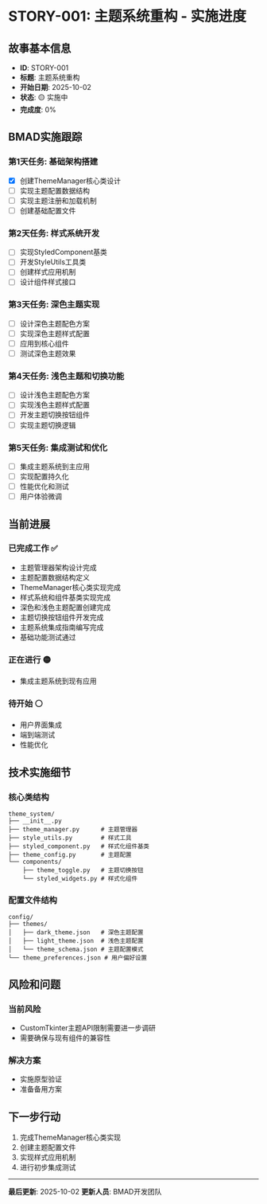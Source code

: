 # STORY-001: 主题系统重构 - 实施进度

## 故事基本信息
- **ID**: STORY-001
- **标题**: 主题系统重构
- **开始日期**: 2025-10-02
- **状态**: 🟡 实施中
- **完成度**: 0%

## BMAD实施跟踪

### 第1天任务: 基础架构搭建
- [x] 创建ThemeManager核心类设计
- [ ] 实现主题配置数据结构
- [ ] 实现主题注册和加载机制
- [ ] 创建基础配置文件

### 第2天任务: 样式系统开发
- [ ] 实现StyledComponent基类
- [ ] 开发StyleUtils工具类
- [ ] 创建样式应用机制
- [ ] 设计组件样式接口

### 第3天任务: 深色主题实现
- [ ] 设计深色主题配色方案
- [ ] 实现深色主题样式配置
- [ ] 应用到核心组件
- [ ] 测试深色主题效果

### 第4天任务: 浅色主题和切换功能
- [ ] 设计浅色主题配色方案
- [ ] 实现浅色主题样式配置
- [ ] 开发主题切换按钮组件
- [ ] 实现主题切换逻辑

### 第5天任务: 集成测试和优化
- [ ] 集成主题系统到主应用
- [ ] 实现配置持久化
- [ ] 性能优化和测试
- [ ] 用户体验微调

## 当前进展

### 已完成工作 ✅
- 主题管理器架构设计完成
- 主题配置数据结构定义
- ThemeManager核心类实现完成
- 样式系统和组件基类实现完成
- 深色和浅色主题配置创建完成
- 主题切换按钮组件开发完成
- 主题系统集成指南编写完成
- 基础功能测试通过

### 正在进行 🟡
- 集成主题系统到现有应用

### 待开始 ⚪
- 用户界面集成
- 端到端测试
- 性能优化

## 技术实施细节

### 核心类结构
```
theme_system/
├── __init__.py
├── theme_manager.py      # 主题管理器
├── style_utils.py        # 样式工具
├── styled_component.py   # 样式化组件基类
├── theme_config.py       # 主题配置
└── components/
    ├── theme_toggle.py   # 主题切换按钮
    └── styled_widgets.py # 样式化组件
```

### 配置文件结构
```
config/
├── themes/
│   ├── dark_theme.json   # 深色主题配置
│   ├── light_theme.json  # 浅色主题配置
│   └── theme_schema.json # 主题配置模式
└── theme_preferences.json # 用户偏好设置
```

## 风险和问题

### 当前风险
- CustomTkinter主题API限制需要进一步调研
- 需要确保与现有组件的兼容性

### 解决方案
- 实施原型验证
- 准备备用方案

## 下一步行动

1. 完成ThemeManager核心类实现
2. 创建主题配置文件
3. 实现样式应用机制
4. 进行初步集成测试

---

**最后更新**: 2025-10-02
**更新人员**: BMAD开发团队